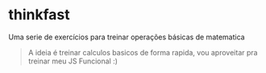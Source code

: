 # thinkfast
Uma serie de exercícios para treinar operações básicas de matematica

> A ideia é treinar calculos basicos de forma rapida, vou aproveitar pra treinar meu JS Funcional :)


